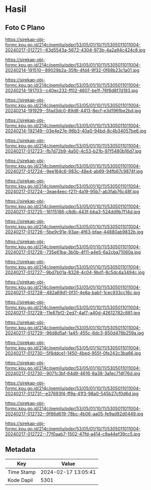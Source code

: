 # Hasil

## Foto C Plano

https://sirekap-obj-formc.kpu.go.id/214c/pemilu/pdpr/53/05/01/10/11/5305011011004-20240217-012721--63d5543a-5672-4304-973b-4a2a94c424c8.jpg

https://sirekap-obj-formc.kpu.go.id/214c/pemilu/pdpr/53/05/01/10/11/5305011011004-20240214-191510--89029b2a-35fb-4fd4-9f32-0f68b23c1a01.jpg

https://sirekap-obj-formc.kpu.go.id/214c/pemilu/pdpr/53/05/01/10/11/5305011011004-20240214-191703--c40ec232-ff02-4607-be1f-76f8d8f7d193.jpg

https://sirekap-obj-formc.kpu.go.id/214c/pemilu/pdpr/53/05/01/10/11/5305011011004-20240214-191929--5fad3dc0-89d8-4413-8ecf-e3d196fbe2bd.jpg

https://sirekap-obj-formc.kpu.go.id/214c/pemilu/pdpr/53/05/01/10/11/5305011011004-20240214-192149--03e4e27e-96b3-40a0-94bd-8c4b34057be6.jpg

https://sirekap-obj-formc.kpu.go.id/214c/pemilu/pdpr/53/05/01/10/11/5305011011004-20240217-012723--fb7d72b9-4a50-4c53-b21b-97f5480b16d7.jpg

https://sirekap-obj-formc.kpu.go.id/214c/pemilu/pdpr/53/05/01/10/11/5305011011004-20240217-012724--9ee164c6-983c-48e4-ab69-94fb67c9874f.jpg

https://sirekap-obj-formc.kpu.go.id/214c/pemilu/pdpr/53/05/01/10/11/5305011011004-20240217-012724--3eae4eec-f211-4a19-95b7-ab3fab76c48f.jpg

https://sirekap-obj-formc.kpu.go.id/214c/pemilu/pdpr/53/05/01/10/11/5305011011004-20240217-012725--16115188-c8db-443f-bba3-524dd9b7f14d.jpg

https://sirekap-obj-formc.kpu.go.id/214c/pemilu/pdpr/53/05/01/10/11/5305011011004-20240217-012726--5be9c91e-93ae-4f63-bfae-44880ab9832b.jpg

https://sirekap-obj-formc.kpu.go.id/214c/pemilu/pdpr/53/05/01/10/11/5305011011004-20240217-012726--735e61ba-3b0b-4f11-a4e5-6a2cba71060a.jpg

https://sirekap-obj-formc.kpu.go.id/214c/pemilu/pdpr/53/05/01/10/11/5305011011004-20240217-012727--9bd7b01a-8328-4c04-9bd1-8c5dc4a3494c.jpg

https://sirekap-obj-formc.kpu.go.id/214c/pemilu/pdpr/53/05/01/10/11/5305011011004-20240217-012728--482a69d1-0f31-4e8a-bab1-1cec933cc16c.jpg

https://sirekap-obj-formc.kpu.go.id/214c/pemilu/pdpr/53/05/01/10/11/5305011011004-20240217-012728--11e87bf2-2ed7-4af7-a40d-42612782c881.jpg

https://sirekap-obj-formc.kpu.go.id/214c/pemilu/pdpr/53/05/01/10/11/5305011011004-20240217-012729--96d8d5af-1a45-455c-8dc3-850d476b259a.jpg

https://sirekap-obj-formc.kpu.go.id/214c/pemilu/pdpr/53/05/01/10/11/5305011011004-20240217-012730--5f8ddce1-1450-4bed-955f-0fe242c3ba66.jpg

https://sirekap-obj-formc.kpu.go.id/214c/pemilu/pdpr/53/05/01/10/11/5305011011004-20240217-012730--9071c3bf-64d9-4616-8a38-3a1ec714f76d.jpg

https://sirekap-obj-formc.kpu.go.id/214c/pemilu/pdpr/53/05/01/10/11/5305011011004-20240217-012731--e37693f4-ff9a-41f3-98a0-545b27cf0d6d.jpg

https://sirekap-obj-formc.kpu.go.id/214c/pemilu/pdpr/53/05/01/10/11/5305011011004-20240217-012732--9f86d619-78bc-4b06-aa05-fe9ad92d0449.jpg

https://sirekap-obj-formc.kpu.go.id/214c/pemilu/pdpr/53/05/01/10/11/5305011011004-20240217-012722--77f0aab7-1502-47fd-a414-c9a44ef39cc5.jpg


## Metadata

| Key        | Value               |
| ---------- | ------------------- |
| Time Stamp | 2024-02-17 13:05:41 |
| Kode Dapil | 5301                |



